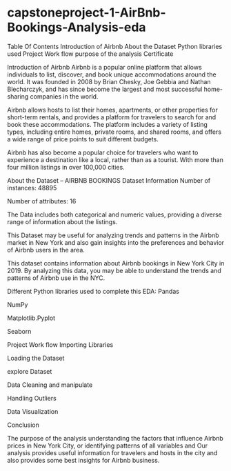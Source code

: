 # capstoneproject-1-AirBnb-Bookings-Analysis-eda

Table Of Contents
Introduction of Airbnb
About the Dataset
Python libraries used
Project Work flow
purpose of the analysis
Certificate

Introduction of Airbnb
Airbnb is a popular online platform that allows individuals to list, discover, and book unique accommodations around the world. It was founded in 2008 by Brian Chesky, Joe Gebbia and Nathan Blecharczyk, and has since become the largest and most successful home-sharing companies in the world.

Airbnb allows hosts to list their homes, apartments, or other properties for short-term rentals, and provides a platform for travelers to search for and book these accommodations. The platform includes a variety of listing types, including entire homes, private rooms, and shared rooms, and offers a wide range of price points to suit different budgets.

Airbnb has also become a popular choice for travelers who want to experience a destination like a local, rather than as a tourist. With more than four million listings in over 100,000 cities.

About the Dataset – AIRBNB BOOKINGS
Dataset Information
Number of instances: 48895

Number of attributes: 16

The Data includes both categorical and numeric values, providing a diverse range of information about the listings.

This Dataset may be useful for analyzing trends and patterns in the Airbnb market in New York and also gain insights into the preferences and behavior of Airbnb users in the area.

This dataset contains information about Airbnb bookings in New York City in 2019. By analyzing this data, you may be able to understand the trends and patterns of Airbnb use in the NYC.

Different Python libraries used to complete this EDA:
Pandas

NumPy

Matplotlib.Pyplot

Seaborn

Project Work flow
Importing Libraries

Loading the Dataset

explore Dataset

Data Cleaning and manipulate

Handling Outliers

Data Visualization

Conclusion

The purpose of the analysis
understanding the factors that influence Airbnb prices in New York City, or identifying patterns of all variables and Our analysis provides useful information for travelers and hosts in the city and also provides some best insights for Airbnb business.

